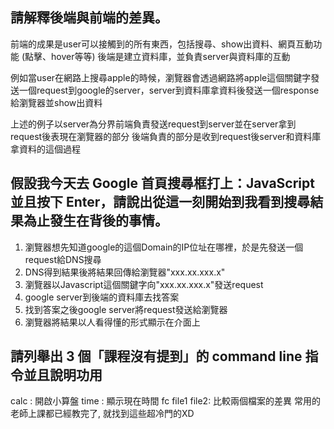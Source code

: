 ## 請解釋後端與前端的差異。
前端的成果是user可以接觸到的所有東西，包括搜尋、show出資料、網頁互動功能 (點擊、hover等等)
後端是建立資料庫，並負責server與資料庫的互動

例如當user在網路上搜尋apple的時候，瀏覽器會透過網路將apple這個關鍵字發送一個request到google的server，server到資料庫拿資料後發送一個response給瀏覽器並show出資料

上述的例子以server為分界前端負責發送request到server並在server拿到request後表現在瀏覽器的部分
後端負責的部分是收到request後server和資料庫拿資料的這個過程

## 假設我今天去 Google 首頁搜尋框打上：JavaScript 並且按下 Enter，請說出從這一刻開始到我看到搜尋結果為止發生在背後的事情。

1. 瀏覽器想先知道google的這個Domain的IP位址在哪裡，於是先發送一個request給DNS搜尋
2. DNS得到結果後將結果回傳給瀏覽器"xxx.xx.xxx.x"
3. 瀏覽器以Javascript這個關鍵字向"xxx.xx.xxx.x"發送request
4. google server到後端的資料庫去找答案
5. 找到答案之後google server將request發送給瀏覽器
6. 瀏覽器將結果以人看得懂的形式顯示在介面上


## 請列舉出 3 個「課程沒有提到」的 command line 指令並且說明功用
calc : 開啟小算盤
time : 顯示現在時間
fc file1 file2: 比較兩個檔案的差異
常用的老師上課都已經教完了, 就找到這些超冷門的XD